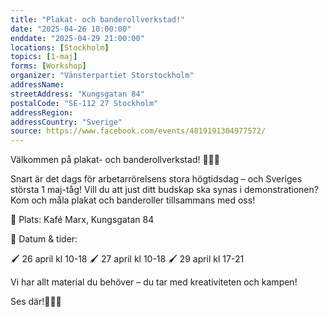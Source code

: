 ```yaml
---
title: "Plakat- och banderollverkstad!"
date: "2025-04-26 10:00:00"
enddate: "2025-04-29 21:00:00"
locations: [Stockholm]
topics: [1-maj]
forms: [Workshop]
organizer: "Vänsterpartiet Storstockholm"
addressName: 
streetAddress: "Kungsgatan 84"
postalCode: "SE-112 27 Stockholm"
addressRegion:
addressCountry: "Sverige"
source: https://www.facebook.com/events/4019191304977572/
---
```

Välkommen på plakat- och banderollverkstad! 🎨✊🏽

Snart är det dags för arbetarrörelsens stora högtidsdag – och Sveriges största 1 maj-tåg! Vill du att just ditt budskap ska synas i demonstrationen? Kom och måla plakat och banderoller tillsammans med oss!

📍 Plats: Kafé Marx, Kungsgatan 84

📅 Datum & tider:

🖌️ 26 april kl 10-18
🖌️ 27 april kl 10-18
🖌️ 29 april kl 17-21

Vi har allt material du behöver – du tar med kreativiteten och kampen!

Ses där!✊🏽🚩
